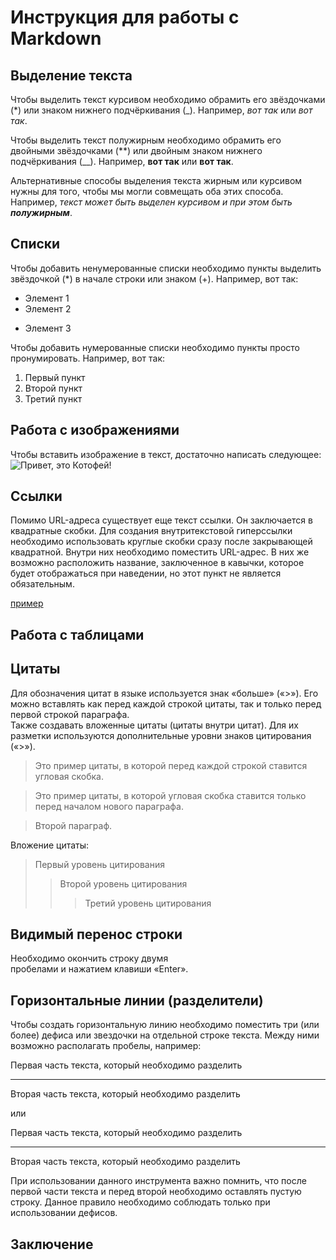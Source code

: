 # **Инструкция для работы с Markdown**

## Выделение текста

Чтобы выделить текст курсивом необходимо обрамить его звёздочками (*) или знаком нижнего подчёркивания (_). Например, *вот так* или _вот так_.

Чтобы выделить текст полужирным необходимо обрамить его двойными звёздочками (**) или двойным знаком нижнего подчёркивания (__). Например, **вот так** или __вот так__.

Альтернативные способы выделения текста жирным или курсивом нужны для того, чтобы мы могли совмещать оба этих способа. Например, _текст может быть выделен курсивом и при этом быть **полужирным**_.

## Списки

Чтобы добавить ненумерованные списки необходимо пункты выделить звёздочкой (*) в начале строки или знаком (+). Например, вот так:
* Элемент 1
* Элемент 2
+ Элемент 3

Чтобы добавить нумерованные списки необходимо пункты просто пронумировать. Например, вот так:
1. Первый пункт
2. Второй пункт
3. Третий пункт

## Работа с изображениями

Чтобы вставить изображение в текст, достаточно написать следующее:
![Привет, это Котофей!](Котофей.jpg)

## Ссылки

Помимо URL-адреса существует еще текст ссылки. Он заключается в квадратные скобки. Для создания внутритекстовой гиперссылки необходимо использовать круглые скобки сразу после закрывающей квадратной. Внутри них необходимо поместить URL-адрес. В них же возможно расположить название, заключенное в кавычки, которое будет отображаться при наведении, но этот пункт не является обязательным.

  [пример](https://gb.ru/ "Необязательная подсказка")

## Работа с таблицами

## Цитаты

Для обозначения цитат в языке используется знак «больше» («>»).
Его можно вставлять как перед каждой строкой цитаты, так и только перед первой строкой параграфа.  
Также создавать вложенные цитаты (цитаты внутри цитат). Для их разметки используются дополнительные уровни знаков цитирования («>»).
>Это пример цитаты,
>в которой перед каждой строкой
>ставится угловая скобка.

>Это пример цитаты,
в которой угловая скобка
ставится только перед началом нового параграфа.  

>Второй параграф.

Вложение цитаты:
> Первый уровень цитирования
>> Второй уровень цитирования
>>> Третий уровень цитирования

## Видимый перенос строки

Необходимо окончить строку двумя  
пробелами и нажатием клавиши «Enter».

## Горизонтальные линии (разделители)

Чтобы создать горизонтальную линию необходимо поместить три (или более) дефиса или звездочки на отдельной строке текста. Между ними возможно располагать пробелы, например:

Первая часть текста, который необходимо разделить
***
Вторая часть текста, который необходимо разделить

или

Первая часть текста, который необходимо разделить

---

Вторая часть текста, который необходимо разделить

При использовании данного инструмента важно помнить, что после первой части текста и перед второй необходимо оставлять пустую строку. Данное правило необходимо соблюдать только при использовании дефисов.

## **Заключение**